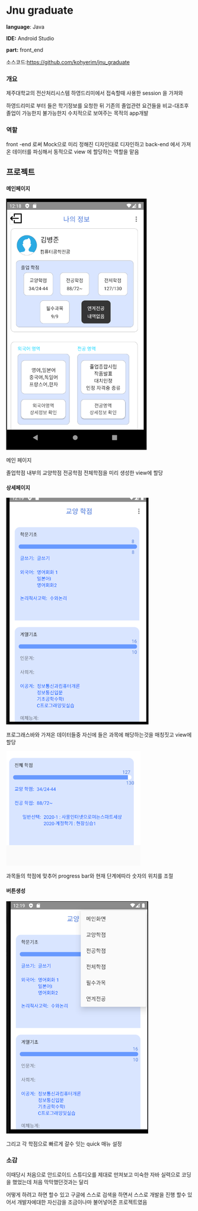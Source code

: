 # Jnu graduate
**language**: Java

**IDE:** Android Studio

**part:** front_end



소스코드:https://github.com/kohyerim/jnu_graduate



### 개요

제주대학교의 전산처리시스템 하영드리미에서 접속할때 사용한 session 을 가져와

하영드리미로 부터 들은 학기정보를 요청한 뒤 기존의 졸업관련 요건들을 비교-대조후 졸업이 가능한지 불가능한지 수치적으로 보여주는 목적의 app개발



### 역할

front -end 로써 Mock으로 미리 정해진 디자인대로 디자인하고 back-end 에서 가져온 데이터를 파싱해서 동적으로 view 에 할당하는 역할을 맡음







## 프로젝트

#### 메인페이지

<img src = "./images/main_page_design.png" height="20%">





메인 페이지 

졸업학점 내부의 교양학점 전공학점 전체학점을 미리 생성한 view에 할당



#### 상세페이지

<img src = "./images/detail_page_1.png" height="20%">



프로그래스바와 가져온 데이터들중 자신에 들은 과목에 해당하는것을 매칭짓고 view에 할당

<img src = "./images/progressbar_distance.png">

과목들의 학점에 맞추어 progress bar와 현재 단계에따라 숫자의 위치를 조절



#### 버튼생성

<img src = "./images/quick_button.png">

그리고 각 학점으로 빠르게 갈수 잇는 quick 매뉴 설정



### 소감

이때당시 처음으로 안드로이드 스튜디오를 제대로 만져보고 미숙한 자바 실력으로 코딩을 했었는데 처음 막막했던것과는 달리

어떻게 하려고 하면 할수 있고 구글에 스스로 검색을 하면서 스스로 개발을 진행 할수 있어서 개발자에대한 자신감을 조금이나마 불어넣어준 프로젝트였음



